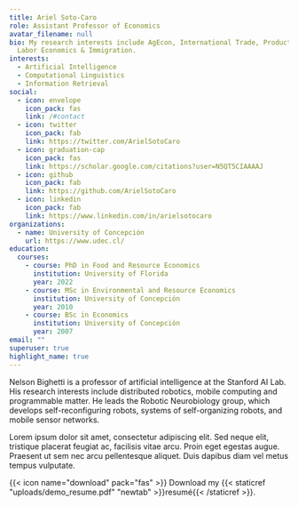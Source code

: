 ```yaml
---
title: Ariel Soto-Caro
role: Assistant Professor of Economics
avatar_filename: null
bio: My research interests include AgEcon, International Trade, Productivity,
  Labor Economics & Immigration.
interests:
  - Artificial Intelligence
  - Computational Linguistics
  - Information Retrieval
social:
  - icon: envelope
    icon_pack: fas
    link: /#contact
  - icon: twitter
    icon_pack: fab
    link: https://twitter.com/ArielSotoCaro
  - icon: graduation-cap
    icon_pack: fas
    link: https://scholar.google.com/citations?user=N5QT5CIAAAAJ
  - icon: github
    icon_pack: fab
    link: https://github.com/ArielSotoCaro
  - icon: linkedin
    icon_pack: fab
    link: https://www.linkedin.com/in/arielsotocaro
organizations:
  - name: University of Concepción
    url: https://www.udec.cl/
education:
  courses:
    - course: PhD in Food and Resource Economics
      institution: University of Florida
      year: 2022
    - course: MSc in Environmental and Resource Economics
      institution: University of Concepción
      year: 2010
    - course: BSc in Economics
      institution: University of Concepción
      year: 2007
email: ""
superuser: true
highlight_name: true
---
```


Nelson Bighetti is a professor of artificial intelligence at the Stanford AI Lab. His research interests include distributed robotics, mobile computing and programmable matter. He leads the Robotic Neurobiology group, which develops self-reconfiguring robots, systems of self-organizing robots, and mobile sensor networks.

Lorem ipsum dolor sit amet, consectetur adipiscing elit. Sed neque elit, tristique placerat feugiat ac, facilisis vitae arcu. Proin eget egestas augue. Praesent ut sem nec arcu pellentesque aliquet. Duis dapibus diam vel metus tempus vulputate.

{{< icon name="download" pack="fas" >}} Download my {{< staticref "uploads/demo_resume.pdf" "newtab" >}}resumé{{< /staticref >}}.
